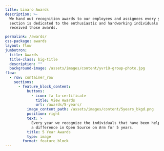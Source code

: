 ```yaml
---
title: Linaro Awards
description: >-
  We hand out recognition awards to our employees and assignees every year. This
  section is dedicated to the enthusiastic and hardworking individuals that have
  received those awards.

permalink: /awards/
css-package: awards
layout: flow
jumbotron:
  title: Awards
  title-class: big-title
  description: ""
  background-image: /assets/images/content/yvr18-group-photo.jpg
flow:
  - row: container_row
    sections:
      - feature_block_content:
          buttons:
            - icon: fa fa-certificate
              title: View Awards
              url: /awards/5-years/
          image_content_path: /assets/images/content/5years_bkgd.png
          position: right
          text: >
            Every year we recognize the individuals that have been helping make
            a difference in Open Source on Arm for 5 years.
          title: 5 Year Awards
          type: image
        format: feature_block
---
```

